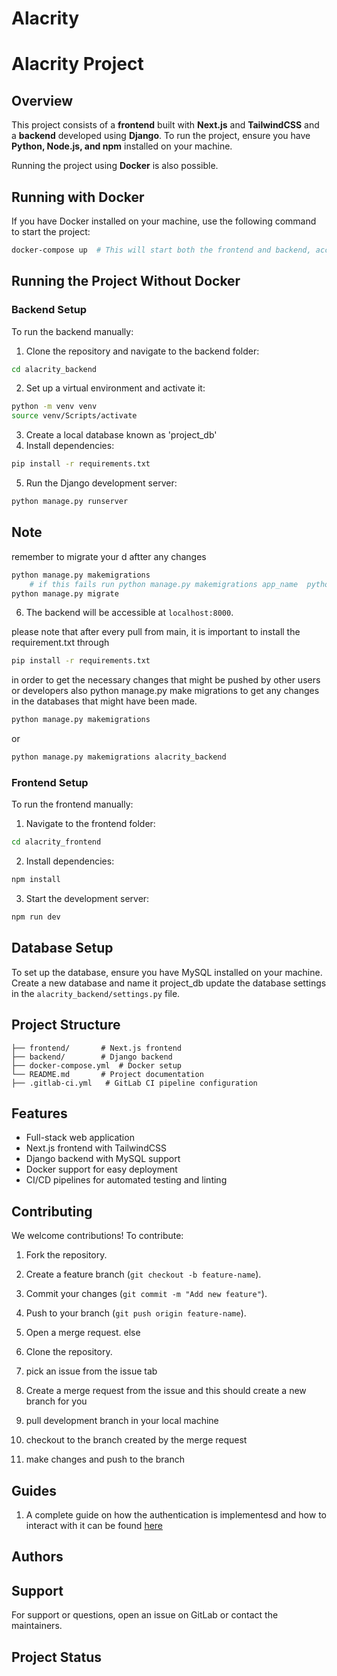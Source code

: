 # Alacrity


# Alacrity Project

## Overview
This project consists of a **frontend** built with **Next.js** and **TailwindCSS** and a **backend** developed using **Django**. To run the project, ensure you have **Python, Node.js, and npm** installed on your machine.

Running the project using **Docker** is also possible.

## Running with Docker
If you have Docker installed on your machine, use the following command to start the project:

```bash
docker-compose up  # This will start both the frontend and backend, accessible at localhost:3000 and localhost:8000 respectively.
```

## Running the Project Without Docker
### Backend Setup
To run the backend manually:

1. Clone the repository and navigate to the backend folder:

```bash
cd alacrity_backend
```

2. Set up a virtual environment and activate it:

```bash
python -m venv venv
source venv/Scripts/activate
```

3. Create a local database known as 'project_db'
4. Install dependencies:

```bash
pip install -r requirements.txt
```

5. Run the Django development server:

```bash
python manage.py runserver
```
##  Note 
remember to migrate your d aftter any changes
```python
python manage.py makemigrations 
    # if this fails run python manage.py makemigrations app_name  python manage.py makemigrations alacrity_backend
python manage.py migrate
```

6. The backend will be accessible at `localhost:8000`.


please note that after every pull from main, it is important to install the requirement.txt through

```bash
pip install -r requirements.txt
```

in order to get the necessary changes that might be pushed by other users or developers 
also  python manage.py make migrations to get any changes in the databases that might have been made.

```bash
python manage.py makemigrations
```

or 
```bash
python manage.py makemigrations alacrity_backend
```

### Frontend Setup
To run the frontend manually:

1. Navigate to the frontend folder:

```bash
cd alacrity_frontend
```

2. Install dependencies:

```bash
npm install
```

3. Start the development server:

```bash
npm run dev
```


## Database Setup
To set up the database, ensure you have MySQL installed on your machine. Create a new database and name it project_db update the database settings in the `alacrity_backend/settings.py` file.




## Project Structure
```
├── frontend/       # Next.js frontend
├── backend/        # Django backend
├── docker-compose.yml  # Docker setup
└── README.md       # Project documentation
├── .gitlab-ci.yml   # GitLab CI pipeline configuration
```

## Features
- Full-stack web application
- Next.js frontend with TailwindCSS
- Django backend with MySQL support
- Docker support for easy deployment
- CI/CD pipelines for automated testing and linting

## Contributing
We welcome contributions! To contribute:
1. Fork the repository.
2. Create a feature branch (`git checkout -b feature-name`).
3. Commit your changes (`git commit -m "Add new feature"`).
4. Push to your branch (`git push origin feature-name`).

5. Open a merge request.
 else
1. Clone the repository.
2. pick an issue from the issue tab
3. Create a merge request from the issue and this should create a new branch for you
4. pull development branch in your local machine
5. checkout to the branch created by the merge request
6. make changes and push to the branch

## Guides
1.  A complete guide on how the authentication is implementesd and how to interact with it can be found [here](https://git.cardiff.ac.uk/c2051028/alacrity/-/wikis/authentication)


## Authors

## Support
For support or questions, open an issue on GitLab or contact the maintainers.

## Project Status





